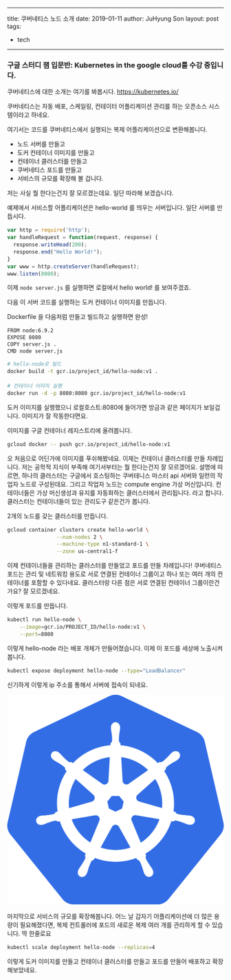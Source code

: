 
---
title: 쿠버네티스 노드 소개
date: 2019-01-11
author: JuHyung Son
layout: post
tags:
  - tech
---

### 구글 스터디 잼 입문반: Kubernetes in the google cloud를 수강 중입니다.


쿠버네티스에 대한 소개는 여기를 봐봅시다. 
https://kubernetes.io/

쿠버네티스는 자동 배포, 스케일링, 컨테이터 어플리케이션 관리를 하는 오픈소스 시스템이라고 하네요.

여기서는 코드를 쿠버네티스에서 실행되는 복제 어플리케이션으로 변환해봅니다.

- 노드 서버를 만들고 
- 도커 컨테이너 이미지를 만들고
- 컨테이너 클러스터를 만들고 
- 쿠버네티스 포드를 만들고 
- 서비스의 규모를 확장해 볼 겁니다.

저는 사실 뭘 한다는건지 잘 모르겠는데요. 일단 따라해 보겠습니다.

예제에서 서비스할 어플리케이션은 hello-world 를 띄우는 서버입니다.
일단 서버를 만듭시다.

```javascript
var http = require('http');
var handleRequest = function(request, response) {
  response.writeHead(200);
  response.end("Hello World!");
}
var www = http.createServer(handleRequest);
www.listen(8080);
```

이제 ```node server.js``` 를 실행하면 로컬에서 hello world! 를 보여주겠죠.

다음 이 서버 코드를 실행하는 도커 컨테이너 이미지를 만듭니다.

Dockerfile 을 다음처럼 만들고 빌드하고 실행하면 완성!

```
FROM node:6.9.2
EXPOSE 8080
COPY server.js .
CMD node server.js
```

```bash
# hello-node로 빌드 
docker build -t gcr.io/project_id/hello-node:v1 .

# 컨테이너 이미지 실행 
docker run -d -p 8080:8080 gcr.io/project_id/hello-node:v1
```

도커 이미지를 실행했으니 로컬호스트:8080에 들어가면 방금과 같은 페이지가 보일겁니다. 이미지가 잘 작동한다면요.

이미지를 구글 컨테이너 레지스트리에 올려봅니다.
```bash
gcloud docker -- push gcr.io/project_id/hello-node:v1
```

오 처음으로 어딘가에 이미지를 푸쉬해봤네요. 이제는 컨테이너 클러스터를 만들 차례입니다.
저는 공학적 지식이 부족해 여기서부터는 뭘 한다는건지 잘 모르겠어요. 설명에 따
르면,
하나의 클러스터는 구글에서 호스팅하는 쿠버테니스 마스터 api 서버와 일련의 작업자 노드로 구성된데요. 그리고 작업자 노드는 compute engine 가상 머신입니다. 컨테이너들은 가상 머신생성과 유지를 자동화하는 클러스터에서 관리됩니다. 라고 합니다.
클러스터는 컨테이너들이 있는 관리도구 같은건가 봅니다.

2개의 노드를 갖는 클러스터를 만듭니다.
```bash
gcloud container clusters create hello-world \
                --num-nodes 2 \
                --machine-type n1-standard-1 \
                --zone us-central1-f
```

이제 컨테이너들을 관리하는 클러스터를 만들었고 포드를 만들 차례입니다!
쿠버네티스 포드는 관리 및 네트워킹 용도로 서로 연결된 컨테이너 그룹이고 하나 또는 여러 개의 컨테이너를 포함할 수 있다네요. 클러스터랑 다른 점은 서로 연결된 컨테이너 그룹이란건가요? 잘 모르겠네요.

이렇게 포드를 만듭니다.
```bash
kubectl run hello-node \
    --image=gcr.io/PROJECT_ID/hello-node:v1 \
    --port=8080
```

이렇게 hello-node 라는 배포 개체가 만들어졌습니다. 이제 이 포드를 세상에 노출시켜봅니다.

```bash
kubectl expose deployment hello-node --type="LoadBalancer"
```

신기하게 이렇게 ip 주소를 통해서 서버에 접속이 되네요.
<div>
<img class="aligncenter size-full" src="/image/kubernetes/1.png" alt="" /> </div>

마지막으로 서비스의 규모를 확장해봅니다.
어느 날 갑자기 어플리케이션에 더 많은 용량이 필요해졌다면, 복제 컨트롤러에 포드의 새로운 복제 여러 개를 관리하게 할 수 있습니다.
딱 한줄로요

```bash
kubectl scale deployment hello-node --replicas=4
```

이렇게 도커 이미지를 만들고 컨테이너 클러스터를 만들고 포드를 만들어 배포하고 확장해보았네요.

